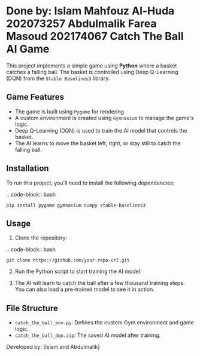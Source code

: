 
Done by:
Islam Mahfouz Al-Huda 202073257
Abdulmalik Farea Masoud 202174067
Catch The Ball AI Game
=======================

This project implements a simple game using **Python** where a basket catches a falling ball. The basket is controlled using Deep Q-Learning (DQN) from the `Stable Baselines3` library.

Game Features
-------------

- The game is built using `Pygame` for rendering.
- A custom environment is created using `Gymnasium` to manage the game's logic.
- Deep Q-Learning (DQN) is used to train the AI model that controls the basket.
- The AI learns to move the basket left, right, or stay still to catch the falling ball.

Installation
------------

To run this project, you'll need to install the following dependencies:

.. code-block:: bash

    pip install pygame gymnasium numpy stable-baselines3

Usage
-----

1. Clone the repository:

.. code-block:: bash

    git clone https://github.com/your-repo-url.git

2. Run the Python script to start training the AI model:



3. The AI will learn to catch the ball after a few thousand training steps. You can also load a pre-trained model to see it in action.

File Structure
--------------

- `catch_the_ball_env.py`: Defines the custom Gym environment and game logic.
- `catch_the_ball_dqn.zip`: The saved AI model after training.



Developed by: [Islam and Abdulmalik]
